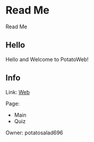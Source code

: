 # Read Me
Read Me

## Hello
Hello and Welcome to PotatoWeb!

## Info
Link: [Web](https://potatosalad696.github.io)

Page:

- Main
- Quiz
<!-- Debug -->

Owner: potatosalad696
<!-- Next Update: 16/04/2022>